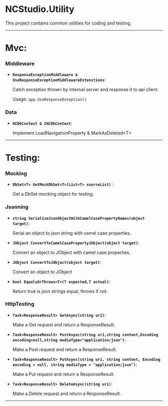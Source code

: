 # NCStudio.Utility
This project contains common utilities for coding and testing.

****
# Mvc:
### Middleware
+ **`ResponseExceptionMiddleware & UseResponseExceptionMiddlewareExtenstions`**:

    Catch exception thrown by internal server and response it to api client.
    
    Usage: `app.UseResponseException()`

### Data
+ **`NCDbContext & INCDbContext`**:

    Implement LoadNavigationProperty & MarkAsDeleted\<T\>
****
# Testing:
### Mocking
+ **`DbSet<T> GetMockDbSet<T>(List<T> sourceList)`** :
    
    Get a DbSet mocking object for testing.

### Jsonning
+ **`string SerializeJsonObjectWithCamelCasePropertyNames(object target)`**:
    
    Serial an object to json string with camel case properties.

+ **`JObject ConvertToCamelCasePropertyJObject(object target)`**:
    
    Convert an object to JObject with camel case properties.

+ **`JObject ConvertToJObject(object target)`**:
    
    Convert an object to JObject

+ **`bool EqualsOrThrows<T>(T expected,T actual)`**:
    
    Return true is json strings equal, throws if not.

### HttpTesting
+ **`Task<ResponseResult> GetAsync(string uri)`**:

    Make a Get request and return a ResponseResult.

+ **`Task<ResponseResult> PostAsync(string uri,string content,Encoding encoding=null,string mediaType="application/json")`**:
    
    Make a Post request and return a ResponseResult.

+ **`Task<ResponseResult> PutAsync(string uri, string content, Encoding encoding = null, string mediaType = "application/json")`**:

    Make a Put request and return a ResponseResult.

+ **`Task<ResponseResult> DeleteAsync(string uri)`**:

    Make a Delete request and return a ResponseResult.
****